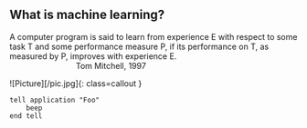 ## What is machine learning?

  A computer program is said to learn from experience E with respect to some task T and some performance measure P, if its performance on T, as measured by P, improves with experience E.  
&emsp;&emsp;&emsp;&emsp;&emsp;&emsp;&emsp;&emsp; Tom Mitchell, 1997
 
 
 ![Picture][/pic.jpg]{: class=callout }
 
 
 
<pre><code>tell application "Foo"
    beep
end tell
</code></pre>                                               
